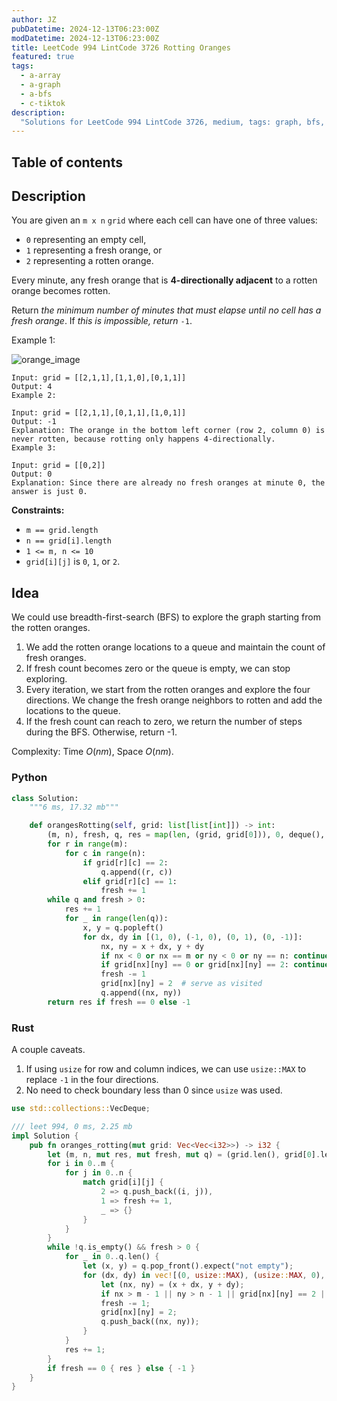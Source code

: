 ```yaml
---
author: JZ
pubDatetime: 2024-12-13T06:23:00Z
modDatetime: 2024-12-13T06:23:00Z
title: LeetCode 994 LintCode 3726 Rotting Oranges
featured: true
tags:
  - a-array
  - a-graph
  - a-bfs
  - c-tiktok
description:
  "Solutions for LeetCode 994 LintCode 3726, medium, tags: graph, bfs, array; companies: tiktok."
---
```


## Table of contents

## Description

You are given an `m x n` `grid` where each cell can have one of three values:

-   `0` representing an empty cell,
-   `1` representing a fresh orange, or
-   `2` representing a rotten orange.

Every minute, any fresh orange that is **4-directionally adjacent** to a rotten orange becomes rotten.

Return _the minimum number of minutes that must elapse until no cell has a fresh orange_. If _this is impossible, return_ `-1`.

Example 1:

![orange_image](https://assets.leetcode.com/uploads/2019/02/16/oranges.png)

```
Input: grid = [[2,1,1],[1,1,0],[0,1,1]]
Output: 4
Example 2:

Input: grid = [[2,1,1],[0,1,1],[1,0,1]]
Output: -1
Explanation: The orange in the bottom left corner (row 2, column 0) is never rotten, because rotting only happens 4-directionally.
Example 3:

Input: grid = [[0,2]]
Output: 0
Explanation: Since there are already no fresh oranges at minute 0, the answer is just 0.
```

**Constraints:**

-   `m == grid.length`
-   `n == grid[i].length`
-   `1 <= m, n <= 10`
-   `grid[i][j]` is `0`, `1`, or `2`.

## Idea

We could use breadth-first-search (BFS) to explore the graph starting from the rotten oranges.

1. We add the rotten orange locations to a queue and maintain the count of fresh oranges.
2. If fresh count becomes zero or the queue is empty, we can stop exploring.
3. Every iteration, we start from the rotten oranges and explore the four directions. We change the fresh orange neighbors to rotten and add the locations to the queue.
4. If the fresh count can reach to zero, we return the number of steps during the BFS. Otherwise, return -1.

Complexity: Time $O(nm)$, Space $O(nm)$.

### Python

```python
class Solution:
    """6 ms, 17.32 mb"""

    def orangesRotting(self, grid: list[list[int]]) -> int:
        (m, n), fresh, q, res = map(len, (grid, grid[0])), 0, deque(), 0
        for r in range(m):
            for c in range(n):
                if grid[r][c] == 2:
                    q.append((r, c))
                elif grid[r][c] == 1:
                    fresh += 1
        while q and fresh > 0:
            res += 1
            for _ in range(len(q)):
                x, y = q.popleft()
                for dx, dy in [(1, 0), (-1, 0), (0, 1), (0, -1)]:
                    nx, ny = x + dx, y + dy
                    if nx < 0 or nx == m or ny < 0 or ny == n: continue
                    if grid[nx][ny] == 0 or grid[nx][ny] == 2: continue
                    fresh -= 1
                    grid[nx][ny] = 2  # serve as visited
                    q.append((nx, ny))
        return res if fresh == 0 else -1
```

### Rust

A couple caveats.

1. If using `usize` for row and column indices, we can use `usize::MAX` to replace `-1` in the four directions.
2. No need to check boundary less than 0 since `usize` was used.

```rust
use std::collections::VecDeque;

/// leet 994, 0 ms, 2.25 mb
impl Solution {
    pub fn oranges_rotting(mut grid: Vec<Vec<i32>>) -> i32 {
        let (m, n, mut res, mut fresh, mut q) = (grid.len(), grid[0].len(), 0, 0, VecDeque::new());
        for i in 0..m {
            for j in 0..n {
                match grid[i][j] {
                    2 => q.push_back((i, j)),
                    1 => fresh += 1,
                    _ => {}
                }
            }
        }
        while !q.is_empty() && fresh > 0 {
            for _ in 0..q.len() {
                let (x, y) = q.pop_front().expect("not empty");
                for (dx, dy) in vec![(0, usize::MAX), (usize::MAX, 0), (0, 1), (1, 0)] {
                    let (nx, ny) = (x + dx, y + dy);
                    if nx > m - 1 || ny > n - 1 || grid[nx][ny] == 2 || grid[nx][ny] == 0 { continue; }
                    fresh -= 1;
                    grid[nx][ny] = 2;
                    q.push_back((nx, ny));
                }
            }
            res += 1;
        }
        if fresh == 0 { res } else { -1 }
    }
}
```
